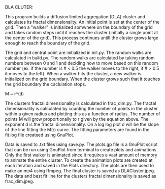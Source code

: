 DLA CLUTER:

 This program builds a diffusion limited aggregation (DLA) cluster and calculates its fractal dimensionality. An initial point is set at the center of the grid. Then a "walker"  is initialized somwhere on the boundary of the grid and takes random steps until it reaches the cluster (initially a single point at the center of the grid). This process continues untill the cluster grows large enough to reach the boundary of the grid. 

 The grid and central point are initialized in init.py. The random walks are calculated in build.py. The random walks are calculated by taking random numbers between 0 and 1 and deciding how to move based on this random number (ex. if the number is    # < 0.5 the walker moves to the right, if # > 0.5 it moves to the left). When a walker hits the cluster, a new walker is initialized on the grid boundary. When the cluster grows such that it touches the grid boundary the caclulation stops. 

 M ~ r^(d)

 The clusters fractal dimensionality is calculated in frac_dim.py. The fractal dimensionality is calculated by counting the number of points in the cluster within a given radius and plotting this as a function of radius. The number of points M will grow proportionally to r given by the equation above. The exponent d is the fractal dimensionality. On a log log plot d will be the slope of the line fitting the M(r) curve. The fitting parameters are found in the fit.log file createed using GnuPlot.

 Data is saved to .txt files using save.py. The plots.gp file is a GnuPlot script that can be run using GnuPlot from terminal to create plots and animations. Only the first walker is animated since it requires a vast amount of memory to animate the entire cluster. To create the animation plots are created at each iteration and saved in the Plots directory. The plots are then used to make an mp4 using ffmpeg. The final cluster is saved as DLACluster.jpeg. The data and best fit line for the clusters fractal dimensionality is saved as frac_dim.jpeg. 